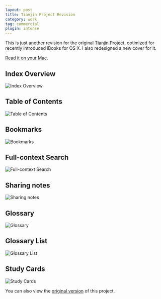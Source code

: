 ```yaml
---
layout: post
title: Tianjin Project Revision
category: work
tag: commercial
plugin: intense
---
```


<p>This is just another revision for the original <a href="{% post_url /work/commercial/2012-06-11-tianjin-project %}">Tianjin Project</a>, optimized for recently introduced iBooks for OS X. I also redesigned a new cover for it.</p>

<p class="download"><a href="{{ site.download }}/Tianjin%20Revision.ibooks">Read it on your Mac</a>.</p>

<h2>Index Overview</h2>
<p><img src="{{ site.file }}/tianjin-revision-01.jpg" alt="Index Overview"></p>

<h2>Table of Contents</h2>
<p><img src="{{ site.file }}/tianjin-revision-02.jpg" alt="Table of Contents"></p>

<h2>Bookmarks</h2>
<p><img src="{{ site.file }}/tianjin-revision-03.jpg" alt="Bookmarks"></p>

<h2>Full-context Search</h2>
<p><img src="{{ site.file }}/tianjin-revision-04.jpg" alt="Full-context Search"></p>

<h2>Sharing notes</h2>
<p><img src="{{ site.file }}/tianjin-revision-05.jpg" alt="Sharing notes"></p>

<h2>Glossary</h2>
<p><img src="{{ site.file }}/tianjin-revision-06.jpg" alt="Glossary"></p>

<h2>Glossary List</h2>
<p><img src="{{ site.file }}/tianjin-revision-07.jpg" alt="Glossary List"></p>

<h2>Study Cards</h2>
<p><img src="{{ site.file }}/tianjin-revision-08.jpg" alt="Study Cards"></p>

<p class="note">You can also view the <a href="{% post_url /work/commercial/2012-06-11-tianjin-project %}">original version</a> of this project.</p>
